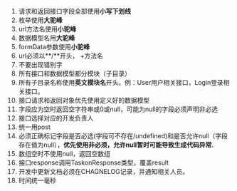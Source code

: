 1. 请求和返回接口字段全部使用**小写下划线**
2. 枚举使用**大驼峰**
3. url方法名使用**小驼峰**
4. 数据模型名用**大驼峰**
5. formData参数使用**小驼峰**
6. url必须以**/**开头， +方法名
7. 不要出现错别字
8. 所有接口和数据模型都分模块（子目录）
9. 所有子目录名称使用**英文模块名**开头。例：User用户相关接口，Login登录相关接口。
10. 接口请求和返回对象优先使用定义好的数据模型
11. 字段应为空时返回空字符串或0或null，可能为null的字段必须声明非必选
12. 接口选择对应的开发负责人
13. 统一用post
14. 必须正确标记字段是否必选(字段可不存在/undefined)和是否允许null（字段存在值为null），**优先使用非必须，允许null暂时可能导致生成代码异常.**
15. 数组空时不使用null，返回空数组
16. 接口response调用TaskonResponse类型，覆盖result
17. 开发中更新文档必须在CHAGNELOG记录，并通知相关人员。
18. 时间统一毫秒
